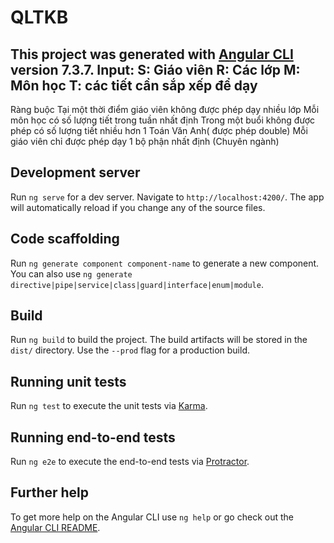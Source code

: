 # QLTKB

This project was generated with [Angular CLI](https://github.com/angular/angular-cli) version 7.3.7.
Input: 
S: Giáo viên
R: Các lớp
M: Môn học
T: các tiết cần sắp xếp để dạy
------------------------------


Ràng buộc
Tại một thời điểm giáo viên không được phép dạy nhiều lớp
Mỗi môn học có số lượng tiết trong tuần nhất định
Trong một buổi không được phép có số lượng tiết nhiều hơn 1 Toán Văn Anh( được phép double)
Mỗi giáo viên chỉ được phép dạy 1 bộ phận nhất định (Chuyên ngành)



## Development server

Run `ng serve` for a dev server. Navigate to `http://localhost:4200/`. The app will automatically reload if you change any of the source files.

## Code scaffolding

Run `ng generate component component-name` to generate a new component. You can also use `ng generate directive|pipe|service|class|guard|interface|enum|module`.

## Build

Run `ng build` to build the project. The build artifacts will be stored in the `dist/` directory. Use the `--prod` flag for a production build.

## Running unit tests

Run `ng test` to execute the unit tests via [Karma](https://karma-runner.github.io).

## Running end-to-end tests

Run `ng e2e` to execute the end-to-end tests via [Protractor](http://www.protractortest.org/).

## Further help

To get more help on the Angular CLI use `ng help` or go check out the [Angular CLI README](https://github.com/angular/angular-cli/blob/master/README.md).
